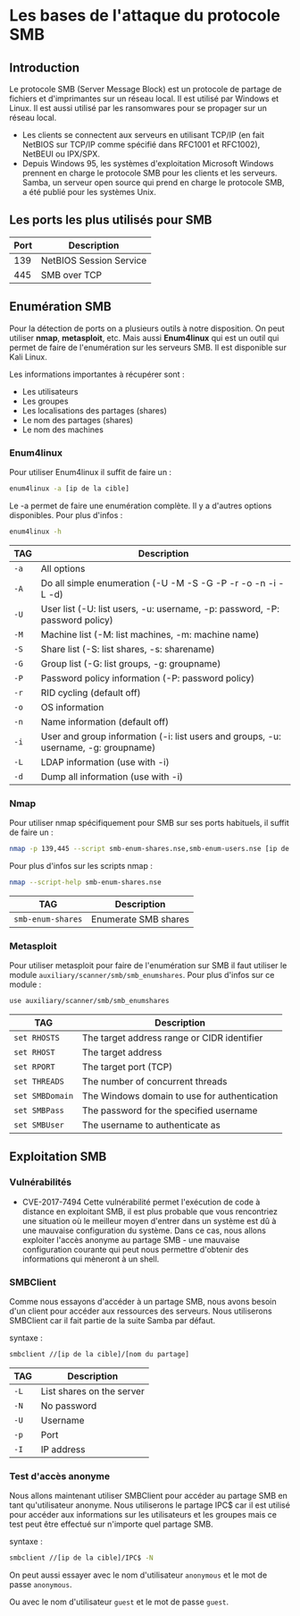 # Les bases de l'attaque du protocole SMB


## Introduction

Le protocole SMB (Server Message Block) est un protocole de partage de fichiers et d'imprimantes sur un réseau local. Il est utilisé par Windows et Linux. Il est aussi utilisé par les ransomwares pour se propager sur un réseau local.
* Les clients se connectent aux serveurs en utilisant TCP/IP (en fait NetBIOS sur TCP/IP comme spécifié dans RFC1001 et RFC1002), NetBEUI ou IPX/SPX.
* Depuis Windows 95, les systèmes d'exploitation Microsoft Windows prennent en charge le protocole SMB pour les clients et les serveurs. Samba, un serveur open source qui prend en charge le protocole SMB, a été publié pour les systèmes Unix.

## Les ports les plus utilisés pour SMB


| Port | Description |
 | --- | --- |
 | 139 | NetBIOS Session Service |
 | 445 | SMB over TCP |
 
## Enumération SMB

Pour la détection de ports on a plusieurs outils à notre disposition. On peut utiliser **nmap**, **metasploit**, etc. Mais aussi **Enum4linux** qui est un outil qui permet de faire de l'enumération sur les serveurs SMB. Il est disponible sur Kali Linux.

Les informations importantes à récupérer sont :
* Les utilisateurs
* Les groupes
* Les localisations des partages (shares)
* Le nom des partages (shares)
* Le nom des machines

### Enum4linux

Pour utiliser Enum4linux il suffit de faire un :
```bash
enum4linux -a [ip de la cible]
```
Le -a permet de faire une enumération complète. Il y a d'autres options disponibles. Pour plus d'infos :
```bash
enum4linux -h
```
TAG | Description
--- | ---
```-a``` | All options
```-A``` | Do all simple enumeration (-U -M -S -G -P -r -o -n -i -L -d)
```-U``` | User list (-U: list users, -u: username, -p: password, -P: password policy)
```-M``` | Machine list (-M: list machines, -m: machine name)
```-S``` | Share list (-S: list shares, -s: sharename)
```-G``` | Group list (-G: list groups, -g: groupname)
```-P``` | Password policy information (-P: password policy)
```-r``` | RID cycling (default off)
```-o``` | OS information
```-n``` | Name information (default off)
```-i``` | User and group information (-i: list users and groups, -u: username, -g: groupname)
```-L``` | LDAP information (use with -i)
```-d``` | Dump all information (use with -i)

### Nmap

Pour utiliser nmap spécifiquement pour SMB sur ses ports habituels, il suffit de faire un :
```bash
nmap -p 139,445 --script smb-enum-shares.nse,smb-enum-users.nse [ip de la cible]
```
Pour plus d'infos sur les scripts nmap :
```bash
nmap --script-help smb-enum-shares.nse
```
TAG | Description
--- | ---
```smb-enum-shares``` | Enumerate SMB shares

### Metasploit

Pour utiliser metasploit pour faire de l'enumération sur SMB il faut utiliser le module ```auxiliary/scanner/smb/smb_enumshares```. Pour plus d'infos sur ce module :
```bash
use auxiliary/scanner/smb/smb_enumshares
```
TAG | Description
--- | ---
```set RHOSTS``` | The target address range or CIDR identifier
```set RHOST``` | The target address
```set RPORT``` | The target port (TCP)
```set THREADS``` | The number of concurrent threads
```set SMBDomain``` | The Windows domain to use for authentication
```set SMBPass``` | The password for the specified username
```set SMBUser``` | The username to authenticate as
  

## Exploitation SMB

### Vulnérabilités

* CVE-2017-7494
Cette vulnérabilité permet l'exécution de code à distance en exploitant SMB, il est plus probable que vous rencontriez une situation où le meilleur moyen d'entrer dans un système est dû à une mauvaise configuration du système. Dans ce cas, nous allons exploiter l'accès anonyme au partage SMB - une mauvaise configuration courante qui peut nous permettre d'obtenir des informations qui mèneront à un shell.

### SMBClient

Comme nous essayons d'accéder à un partage SMB, nous avons besoin d'un client pour accéder aux ressources des serveurs. Nous utiliserons SMBClient car il fait partie de la suite Samba par défaut.

syntaxe :
```bash
smbclient //[ip de la cible]/[nom du partage]
```
TAG | Description
--- | ---
```-L``` | List shares on the server
```-N``` | No password
```-U``` | Username
```-p``` | Port
```-I``` | IP address

### Test d'accès anonyme

Nous allons maintenant utiliser SMBClient pour accéder au partage SMB en tant qu'utilisateur anonyme. Nous utiliserons le partage IPC$ car il est utilisé pour accéder aux informations sur les utilisateurs et les groupes mais ce test peut être effectué sur n'importe quel partage SMB.

syntaxe :
```bash
smbclient //[ip de la cible]/IPC$ -N
```
On peut aussi essayer avec le nom d'utilisateur ```anonymous``` et le mot de passe ```anonymous```.

Ou avec le nom d'utilisateur ```guest``` et le mot de passe ```guest```.
